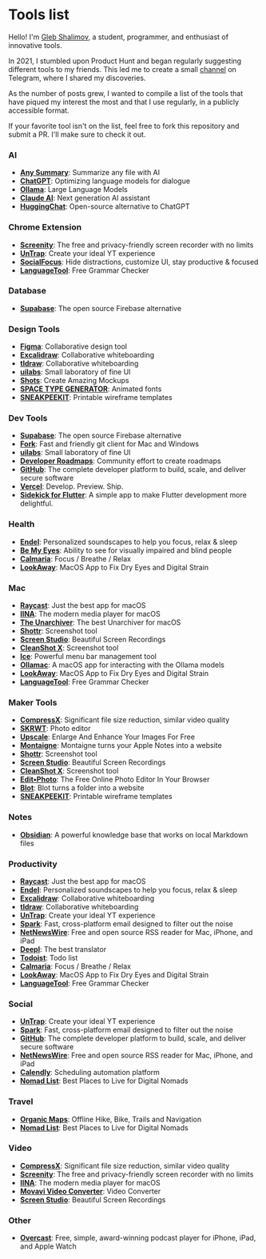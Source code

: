 # Tools list

Hello! I'm [Gleb Shalimov](https://khlebobul.github.io/), a student, programmer, and enthusiast of innovative tools.

In 2021, I stumbled upon Product Hunt and began regularly suggesting different tools to my friends. This led me to create a small [channel](https://t.me/ph_daily) on Telegram, where I shared my discoveries. 

As the number of posts grew, I wanted to compile a list of the tools that have piqued my interest the most and that I use regularly, in a publicly accessible format.

If your favorite tool isn't on the list, feel free to fork this repository and submit a PR. I'll make sure to check it out.

### AI
- **[Any Summary](https://www.anysummary.app/)**: Summarize any file with AI
- **[ChatGPT](https://openai.com/index/chatgpt/)**: Optimizing language models for dialogue
- **[Ollama](https://github.com/ollama/ollama)**: Large Language Models
- **[Claude AI](https://claude.ai)**: Next generation AI assistant
- **[HuggingChat](https://huggingface.co/chat/)**: Open-source alternative to ChatGPT

### Chrome Extension
- **[Screenity](https://chromewebstore.google.com/detail/screenity-%D0%B7%D0%B0%D0%BF%D0%B8%D1%81%D1%8C-%D1%8D%D0%BA%D1%80%D0%B0%D0%BD%D0%B0-%D0%B0/kbbdabhdfibnancpjfhlkhafgdilcnji)**: The free and privacy-friendly screen recorder with no limits
- **[UnTrap](https://untrap.app/)**: Create your ideal YT experience
- **[SocialFocus](https://socialfocus.app/)**: Hide distractions, customize UI, stay productive & focused
- **[LanguageTool](https://chromewebstore.google.com/detail/%D0%BA%D0%BE%D1%80%D1%80%D0%B5%D0%BA%D1%82%D0%BE%D1%80-%D0%B3%D1%80%D0%B0%D0%BC%D0%BC%D0%B0%D1%82%D0%B8%D0%BA%D0%B8-%D0%B8-%D0%BE%D1%80/oldceeleldhonbafppcapldpdifcinji)**: Free Grammar Checker

### Database
- **[Supabase](https://supabase.com/)**: The open source Firebase alternative

### Design Tools
- **[Figma](https://www.figma.com/)**: Collaborative design tool
- **[Excalidraw](https://plus.excalidraw.com/)**: Collaborative whiteboarding
- **[tldraw](https://www.tldraw.com/)**: Collaborative whiteboarding
- **[uilabs](https://www.uilabs.dev/)**: Small laboratory of fine UI
- **[Shots](https://shots.so/)**: Create Amazing Mockups
- **[SPACE TYPE GENERATOR](https://spacetypegenerator.com/index.html)**: Animated fonts
- **[SNEAKPEEKIT](https://sneakpeekit.com)**: Printable wireframe templates 

### Dev Tools
- **[Supabase](https://supabase.com/)**: The open source Firebase alternative
- **[Fork](https://git-fork.com/)**: Fast and friendly git client for Mac and Windows
- **[uilabs](https://www.uilabs.dev/)**: Small laboratory of fine UI
- **[Developer Roadmaps](https://roadmap.sh/)**: Community effort to create roadmaps
- **[GitHub](https://github.com/about)**: The complete developer platform to build, scale, and deliver secure software
- **[Vercel](https://vercel.com/)**: Develop. Preview. Ship.
- **[Sidekick for Flutter](https://github.com/fluttertools/sidekick)**: A simple app to make Flutter development more delightful.

### Health
- **[Endel](https://endel.io/)**: Personalized soundscapes to help you focus, relax & sleep
- **[Be My Eyes](https://www.bemyeyes.com/)**: Ability to see for visually impaired and blind people
- **[Calmaria](https://calmaria.app/)**: Focus / Breathe / Relax
- **[LookAway](https://www.lookaway.app/)**: MacOS App to Fix Dry Eyes and Digital Strain

### Mac
- **[Raycast](https://www.raycast.com/)**: Just the best app for macOS
- **[IINA](https://iina.io/)**: The modern media player for macOS
- **[The Unarchiver](https://theunarchiver.com/)**: The best Unarchiver for macOS
- **[Shottr](https://shottr.cc/)**: Screenshot tool
- **[Screen Studio](https://www.screen.studio/)**: Beautiful Screen Recordings
- **[CleanShot X](https://cleanshot.com/)**: Screenshot tool
- **[Ice](https://icemenubar.app/)**: Powerful menu bar management tool
- **[Ollamac](https://github.com/kevinhermawan/Ollamac)**: A macOS app for interacting with the Ollama models
- **[LookAway](https://www.lookaway.app/)**: MacOS App to Fix Dry Eyes and Digital Strain
- **[LanguageTool](https://languagetool.org/mac-desktop)**: Free Grammar Checker

### Maker Tools
- **[CompressX](https://compressx.app/)**: Significant file size reduction, similar video quality
- **[SKRWT](http://skrwt.com/)**: Photo editor
- **[Upscale](https://upscalepics.com/)**: Enlarge And Enhance Your Images For Free
- **[Montaigne](https://montaigne.io/)**: Montaigne turns your Apple Notes into a website
- **[Shottr](https://shottr.cc/)**: Screenshot tool
- **[Screen Studio](https://www.screen.studio/)**: Beautiful Screen Recordings
- **[CleanShot X](https://cleanshot.com/)**: Screenshot tool
- **[Edit•Photo](https://edit.photo/)**: The Free Online Photo Editor In Your Browser
- **[Blot](https://blot.im/how)**: Blot turns a folder into a website
- **[SNEAKPEEKIT](https://sneakpeekit.com)**: Printable wireframe templates

### Notes
- **[Obsidian](https://obsidian.md/)**: A powerful knowledge base that works on local Markdown files

### Productivity
- **[Raycast](https://www.raycast.com/)**: Just the best app for macOS
- **[Endel](https://endel.io/)**: Personalized soundscapes to help you focus, relax & sleep
- **[Excalidraw](https://plus.excalidraw.com/)**: Collaborative whiteboarding
- **[tldraw](https://www.tldraw.com/)**: Collaborative whiteboarding
- **[UnTrap](https://untrap.app/)**: Create your ideal YT experience
- **[Spark](https://sparkmailapp.com/)**: Fast, cross-platform email designed to filter out the noise
- **[NetNewsWire](https://netnewswire.com/)**: Free and open source RSS reader for Mac, iPhone, and iPad
- **[Deepl](https://www.deepl.com/translator)**: The best translator
- **[Todoist](https://todoist.com/home)**: Todo list
- **[Calmaria](https://calmaria.app/)**: Focus / Breathe / Relax
- **[LookAway](https://www.lookaway.app/)**: MacOS App to Fix Dry Eyes and Digital Strain
- **[LanguageTool](https://languagetool.org/mac-desktop)**: Free Grammar Checker

### Social
- **[UnTrap](https://untrap.app/)**: Create your ideal YT experience
- **[Spark](https://sparkmailapp.com/)**: Fast, cross-platform email designed to filter out the noise
- **[GitHub](https://github.com/about)**: The complete developer platform to build, scale, and deliver secure software
- **[NetNewsWire](https://netnewswire.com/)**: Free and open source RSS reader for Mac, iPhone, and iPad
- **[Calendly](https://calendly.com/)**: Scheduling automation platform
- **[Nomad List](https://nomadlist.com/)**: Best Places to Live for Digital Nomads

### Travel
- **[Organic Maps](https://organicmaps.app/)**: Offline Hike, Bike, Trails and Navigation
- **[Nomad List](https://nomadlist.com/)**: Best Places to Live for Digital Nomads

### Video
- **[CompressX](https://compressx.app/)**: Significant file size reduction, similar video quality
- **[Screenity](https://chromewebstore.google.com/detail/screenity-%D0%B7%D0%B0%D0%BF%D0%B8%D1%81%D1%8C-%D1%8D%D0%BA%D1%80%D0%B0%D0%BD%D0%B0-%D0%B0/kbbdabhdfibnancpjfhlkhafgdilcnji)**: The free and privacy-friendly screen recorder with no limits
- **[IINA](https://iina.io/)**: The modern media player for macOS
- **[Movavi Video Converter](https://www.movavi.com/videoconverter/)**: Video Converter
- **[Screen Studio](https://www.screen.studio/)**: Beautiful Screen Recordings

### Other
- **[Overcast](https://overcast.fm/)**: Free, simple, award-winning podcast player for iPhone, iPad, and Apple Watch
